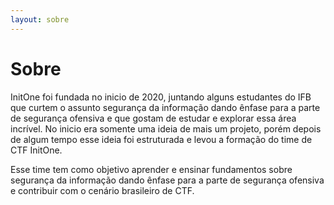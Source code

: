 ```yaml
---
layout: sobre
---
```


# Sobre

InitOne foi fundada no inicio de 2020, juntando alguns estudantes do IFB que curtem o assunto segurança da informação dando ênfase para a parte de segurança ofensiva e que gostam de estudar e explorar essa área incrível. No inicio era somente uma ideia de mais um projeto, porém depois de algum tempo esse ideia foi estruturada e levou a formação do time de CTF InitOne.

Esse time tem como objetivo aprender e ensinar fundamentos sobre segurança da informação dando ênfase para a parte de segurança ofensiva e contribuir com o cenário brasileiro de CTF.
